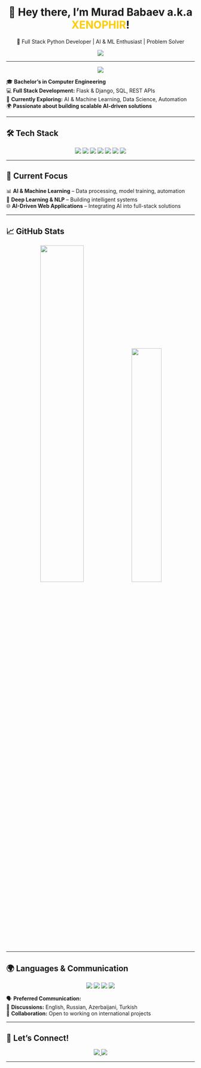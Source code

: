 <h1 align="center">👋 Hey there, I’m Murad Babaev a.k.a <span style="color:#ffcc00">XENOPHIR</span>!</h1>

<p align="center">
🚀 Full Stack Python Developer | AI & ML Enthusiast | Problem Solver
</p>

<p align="center">
  <img src="https://readme-typing-svg.herokuapp.com?font=Fira+Code&pause=1000&color=F7B93E&center=true&width=500&lines=Full+Stack+Python+Developer;AI+%26+ML+Enthusiast;Problem+Solver;Open+to+Collaboration!" />
</p>

---

<p align="center">
  <img src="https://capsule-render.vercel.app/api?type=rect&color=0D1117&text=🚀 About Me&fontAlign=50&fontSize=24&height=50&fontColor=36BCF7"/>
</p>

🎓 **Bachelor’s in Computer Engineering**  
💻 **Full Stack Development:** Flask & Django, SQL, REST APIs  
🧠 **Currently Exploring:** AI & Machine Learning, Data Science, Automation  
🌍 **Passionate about building scalable AI-driven solutions**  

---

## 🛠 **Tech Stack**
<p align="center">
  <img src="https://img.shields.io/badge/Python-3776AB?style=for-the-badge&logo=python&logoColor=white" />
  <img src="https://img.shields.io/badge/Flask-000000?style=for-the-badge&logo=flask&logoColor=white" />
  <img src="https://img.shields.io/badge/Django-092E20?style=for-the-badge&logo=django&logoColor=white" />
  <img src="https://img.shields.io/badge/PostgreSQL-336791?style=for-the-badge&logo=postgresql&logoColor=white" />
  <img src="https://img.shields.io/badge/MySQL-4479A1?style=for-the-badge&logo=mysql&logoColor=white" />
  <img src="https://img.shields.io/badge/Docker-2496ED?style=for-the-badge&logo=docker&logoColor=white" />
  <img src="https://img.shields.io/badge/Git-F05032?style=for-the-badge&logo=git&logoColor=white" />
</p>

---

## 🎯 **Current Focus**
📊 **AI & Machine Learning** – Data processing, model training, automation  
📝 **Deep Learning & NLP** – Building intelligent systems  
🌐 **AI-Driven Web Applications** – Integrating AI into full-stack solutions  

---

## 📈 **GitHub Stats**
<p align="center">
  <img src="https://github-readme-stats.vercel.app/api?username=your-github-username&show_icons=true&theme=tokyonight" width="48%"/>
  <img src="https://github-readme-stats.vercel.app/api/top-langs/?username=your-github-username&layout=compact&theme=tokyonight" width="40%"/>
</p>

---

## 🌍 **Languages & Communication**
<p align="center">
  <img src="https://img.shields.io/badge/English-Professional working proficiency-blue?style=for-the-badge&logo=google-translate" />
  <img src="https://img.shields.io/badge/Russian-Native-red?style=for-the-badge&logo=google-translate" />
  <img src="https://img.shields.io/badge/Azerbaijani-Native-green?style=for-the-badge&logo=google-translate" />
  <img src="https://img.shields.io/badge/Turkish-Limited working proficiency-orange?style=for-the-badge&logo=google-translate" />
</p>

🗣️ **Preferred Communication:**  
📩 **Discussions:** English, Russian, Azerbaijani, Turkish  
🤝 **Collaboration:** Open to working on international projects  

---

## 📡 **Let’s Connect!**
<p align="center">
  <a href="https://www.linkedin.com/in/mbabayev/">
    <img src="https://img.shields.io/badge/LinkedIn-0077B5?style=for-the-badge&logo=linkedin&logoColor=white" />
  </a>
  <a href="mailto:mb.official.444@gmail.com">
    <img src="https://img.shields.io/badge/Email-D14836?style=for-the-badge&logo=gmail&logoColor=white" />
  </a>
</p>

---
